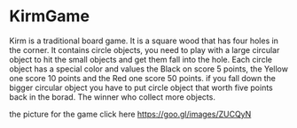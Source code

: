 # KirmGame
Kirm is a traditional board game.
 It is a square wood that has four holes in the corner. 
 It contains circle objects, you need to play with a large circular object 
 to hit the small objects and get them fall into the hole. 
 Each circle object has a special color and values the Black on score 5 points, 
 the Yellow one score 10 points and the Red one score 50 points.
 if you fall down the bigger circular object you have to put circle object that worth five points back in the borad.
 The winner who collect more objects.

 the picture for the game click here https://goo.gl/images/ZUCQyN
